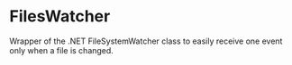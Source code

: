# FilesWatcher
Wrapper of the .NET FileSystemWatcher class to easily receive one event only when a file is changed. 
